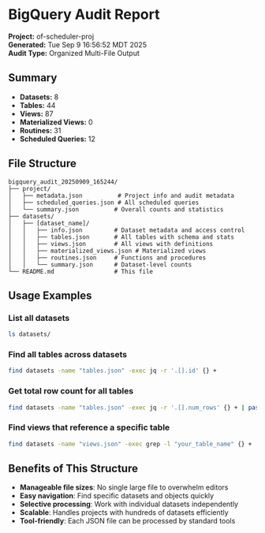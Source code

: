 # BigQuery Audit Report

**Project:** of-scheduler-proj  
**Generated:** Tue Sep  9 16:56:52 MDT 2025  
**Audit Type:** Organized Multi-File Output

## Summary
- **Datasets:** 8
- **Tables:** 44
- **Views:** 87
- **Materialized Views:** 0
- **Routines:** 31
- **Scheduled Queries:** 12

## File Structure

```
bigquery_audit_20250909_165244/
├── project/
│   ├── metadata.json          # Project info and audit metadata
│   ├── scheduled_queries.json # All scheduled queries
│   └── summary.json          # Overall counts and statistics
├── datasets/
│   ├── [dataset_name]/
│   │   ├── info.json         # Dataset metadata and access control
│   │   ├── tables.json       # All tables with schema and stats
│   │   ├── views.json        # All views with definitions
│   │   ├── materialized_views.json # Materialized views
│   │   ├── routines.json     # Functions and procedures
│   │   └── summary.json      # Dataset-level counts
└── README.md                 # This file
```

## Usage Examples

### List all datasets
```bash
ls datasets/
```

### Find all tables across datasets
```bash
find datasets -name "tables.json" -exec jq -r '.[].id' {} +
```

### Get total row count for all tables
```bash
find datasets -name "tables.json" -exec jq -r '.[].num_rows' {} + | paste -sd+ - | bc
```

### Find views that reference a specific table
```bash
find datasets -name "views.json" -exec grep -l "your_table_name" {} +
```

## Benefits of This Structure
- **Manageable file sizes**: No single large file to overwhelm editors
- **Easy navigation**: Find specific datasets and objects quickly
- **Selective processing**: Work with individual datasets independently
- **Scalable**: Handles projects with hundreds of datasets efficiently
- **Tool-friendly**: Each JSON file can be processed by standard tools

